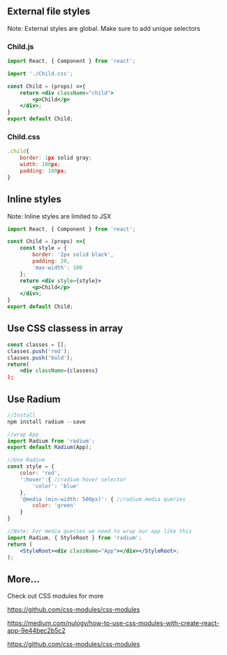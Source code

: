 ## External file styles
Note: External styles are global. Make sure to add unique selectors

### Child.js
```jsx
import React, { Component } from 'react';

import './Child.css';

const Child = (props) =>{
    return <div className="child">
        <p>Child</p>
    </div>;
}
export default Child;
```

### Child.css
```jsx
.child{
    border: 1px solid gray;
    width: 100px;
    padding: 100px;
}
```

## Inline styles
Note: Inline styles are limited to JSX

```jsx
import React, { Component } from 'react';

const Child = (props) =>{
    const style = {
        border: '2px solid black',
        padding: 20,
        'max-width': 100
    };
    return <div style={style}>
        <p>Child</p>
    </div>;
}
export default Child;
```

## Use CSS classess in array
```jsx
const classes = [];
classes.push('red');
classes.push('bold');
return(
    <div className={classess}
);
```

## Use Radium
```jsx
//Install
npm install radium --save

//wrap App
import Radium from 'radium';
export default Radium(App);

//Use Radium
const style = {
    color: 'red',
    ':hover':{ //radium hover selector
        'color': 'blue'
    },
    '@media (min-width: 500px)': { //radium media queries
        color: 'green'
    }
}

//Note: For media queries we need to wrap our app like this
import Radium, { StyleRoot } from 'radium';
return (
    <StyleRoot><div className="App"></div></StyleRoot>;
);
```

## More...
Check out CSS modules for more

https://github.com/css-modules/css-modules

https://medium.com/nulogy/how-to-use-css-modules-with-create-react-app-9e44bec2b5c2

https://github.com/css-modules/css-modules
